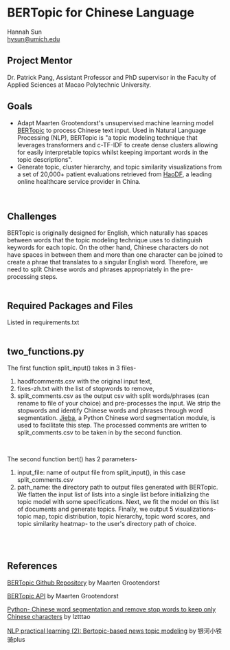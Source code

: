 # BERTopic for Chinese Language
Hannah Sun   
hysun@umich.edu  

## Project Mentor
Dr. Patrick Pang, Assistant Professor and PhD supervisor in the Faculty of Applied Sciences at Macao Polytechnic University.
<br />

## Goals
* Adapt Maarten Grootendorst's unsupervised machine learning model [BERTopic](https://github.com/MaartenGr/BERTopic) to process Chinese text input. Used in Natural Language Processing (NLP), BERTopic is "a topic modeling technique that leverages transformers and c-TF-IDF to create dense clusters allowing for easily interpretable topics whilst keeping important words in the topic descriptions". 
* Generate topic, cluster hierarchy, and topic similarity visualizations from a set of 20,000+ patient evaluations retrieved from [HaoDF](https://www.haodf.com/), a leading online healthcare service provider in China.
<br />

## Challenges
BERTopic is originally designed for English, which naturally has spaces between words that the topic modeling technique uses to distinguish keywords for each topic. On the other hand, Chinese characters do not have spaces in between them and more than one character can be joined to create a phrae that translates to a singular English word. Therefore, we need to split Chinese words and phrases appropriately in the pre-processing steps.
<br />
<br />

## Required Packages and Files
Listed in requirements.txt
<br />
<br />
   
## two_functions.py 
The first function split_input() takes in 3 files- 
1. haodfcomments.csv with the original input text, 
2. fixes-zh.txt with the list of stopwords to remove,
3. split_comments.csv as the output csv with split words/phrases (can rename to file of your choice)
and pre-processes the input. We strip the stopwords and identify Chinese words and phrases through word segmentation. [Jieba](https://pypi.org/project/jieba/), a Python Chinese word segmentation module, is used to facilitate this step. The processed comments are written to split_comments.csv to be taken in by the second function.
<br />

The second function bert() has 2 parameters-
1. input_file: name of output file from split_input(), in this case split_comments.csv
2. path_name: the directory path to output files generated with BERTopic.
We flatten the input list of lists into a single list before initializing the topic model with some specifications. Next, we fit the model on this list of documents and generate topics. Finally, we output 5 visualizations- topic map, topic distribution, topic hierarchy, topic word scores, and topic similarity heatmap- to the user's directory path of choice.
<br />
<br />

## References
[BERTopic Github Repository](https://github.com/MaartenGr/BERTopic) by Maarten Grootendorst
<br />

[BERTopic API](https://maartengr.github.io/BERTopic/api/bertopic.html#bertopic._bertopic.BERTopic.get_representative_docs) by Maarten Grootendorst
<br />

[Python- Chinese word segmentation and remove stop words to keep only Chinese characters](https://blog.csdn.net/lztttao/article/details/104723228) by lztttao
<br />

[NLP practical learning (2): Bertopic-based news topic modeling](https://blog.csdn.net/weixin_47113960/article/details/125373275) by 银河小铁骑plus
<br />
<br />  